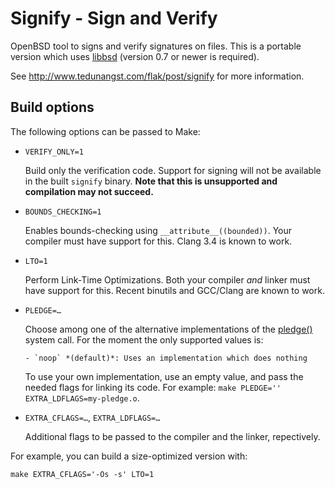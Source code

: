 # Signify - Sign and Verify

OpenBSD tool to signs and verify signatures on files. This is a portable
version which uses [libbsd](http://libbsd.freedesktop.org/wiki/) (version
0.7 or newer is required).

See http://www.tedunangst.com/flak/post/signify for more information.

## Build options

The following options can be passed to Make:

* `VERIFY_ONLY=1`

    Build only the verification code. Support for signing will not
    be available in the built `signify` binary. **Note that this is
    unsupported and compilation may not succeed.**

* `BOUNDS_CHECKING=1`

    Enables bounds-checking using `__attribute__((bounded))`. Your
    compiler must have support for this. Clang 3.4 is known to work.

* `LTO=1`

    Perform Link-Time Optimizations. Both your compiler *and* linker
    must have support for this. Recent binutils and GCC/Clang are
    known to work.

* `PLEDGE=…`

    Choose among one of the alternative implementations of the
    [pledge()](http://www.openbsd.org/cgi-bin/man.cgi/OpenBSD-current/man2/pledge.2)
    system call. For the moment the only supported values is:

      - `noop` *(default)*: Uses an implementation which does nothing

    To use your own implementation, use an empty value, and pass
    the needed flags for linking its code. For example:
    `make PLEDGE='' EXTRA_LDFLAGS=my-pledge.o`.

* `EXTRA_CFLAGS=…`, `EXTRA_LDFLAGS=…`

    Additional flags to be passed to the compiler and the linker,
    repectively.

For example, you can build a size-optimized version with:

    make EXTRA_CFLAGS='-Os -s' LTO=1
